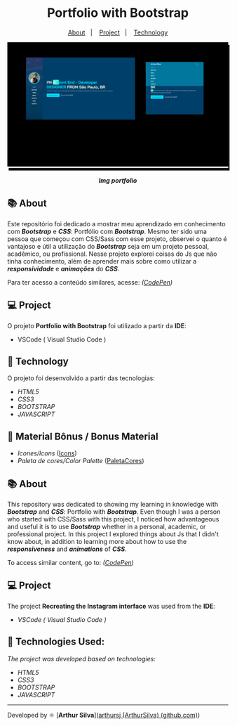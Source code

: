 <h1 align="center"> 
    Portfolio with Bootstrap
</h1>
<p align="center">
  <a href="#-About">About</a>&nbsp;&nbsp;&nbsp;|&nbsp;&nbsp;&nbsp;
  <a href="#-Project">Project</a>&nbsp;&nbsp;&nbsp;|&nbsp;&nbsp;&nbsp;
  <a href="#-Technology">Technology</a>
</p>
<p align="center" style="box-shadow: 3px 6px">
    <img src="portfolio.png">
</p>



<h5 style="text-align: center"> Img portfolio </h5>


## 📚 About

Este repositório foi dedicado a mostrar meu aprendizado em conhecimento com _**Bootstrap**_ e _**CSS**_: Portfólio com _**Bootstrap**_. Mesmo ter sido uma pessoa que começou com CSS/Sass com esse projeto, observei o quanto é vantajoso e útil a utilização do _**Bootstrap**_ seja em um projeto pessoal, acadêmico, ou profissional. Nesse projeto explorei coisas do Js que não tinha conhecimento, além de aprender mais sobre como utilizar a _**responsividade**_ e _**animações**_ do _**CSS**_.

Para ter acesso a conteúdo similares, acesse: *([CodePen](https://codepen.io/))*



## 💻 Project

O projeto **Portfolio with Bootstrap** foi utilizado a partir da **IDE**:

- VSCode ( Visual Studio Code )



## 🚀 Technology

O projeto foi desenvolvido a partir das tecnologias:

- *HTML5*
- *CSS3*
- *BOOTSTRAP*
- *JAVASCRIPT*



## ​:dizzy: Material Bônus / Bonus Material

- *Icones/Icons* ([Icons](https://feathericons.com/))
- *Paleta de cores/Color Palette* ([PaletaCores](https://paletadecores.com/))



## 📚 About

This repository was dedicated to showing my learning in knowledge with _**Bootstrap**_ and _**CSS**_: Portfolio with _**Bootstrap**_. Even though I was a person who started with CSS/Sass with this project, I noticed how advantageous and useful it is to use _**Bootstrap**_ whether in a personal, academic, or professional project. In this project I explored things about Js that I didn't know about, in addition to learning more about how to use the _**responsiveness**_ and _**animations**_ of _**CSS**_.

To access similar content, go to: *([CodePen](https://codepen.io/))*



## 💻 Project

The project **Recreating the Instagram interface** was used from the **IDE**:

- *VSCode ( Visual Studio Code )*



## 🚀 Technologies Used:

*The project was developed based on technologies:*

- *HTML5*
- *CSS3*
- *BOOTSTRAP*
- *JAVASCRIPT*

--------------

Developed by :atom_symbol: [**Arthur Silva**]([arthursj (ArthurSilva) (github.com)](https://github.com/arthursj))
